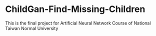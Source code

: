 # ChildGan-Find-Missing-Children
This is the final project for Artificial Neural Network Course of National Taiwan Normal University

